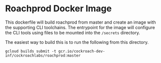 # Roachprod Docker Image

This dockerfile will build roachprod from master and create an image
with the supporting CLI toolchains. The entrypoint for the image will
configure the CLI tools using files to be mounted into the `/secrets`
directory.

The easiest way to build this is to run the following from this directory.
```
gcloud builds submit -t gcr.io/cockroach-dev-inf/cockroachlabs/roachprod:master
```

